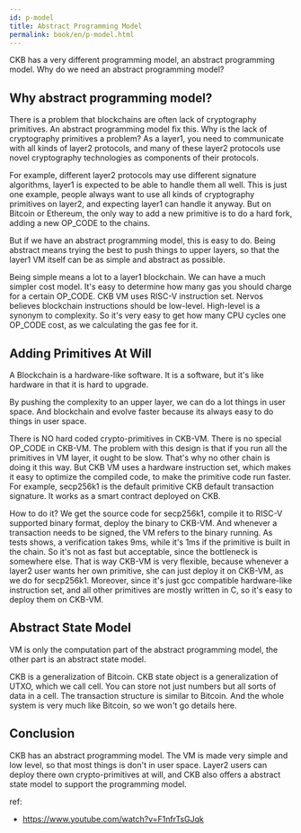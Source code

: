 ```yaml
---
id: p-model
title: Abstract Programming Model
permalink: book/en/p-model.html
---
```



CKB has a very different programming model, an abstract programming model. Why do we need an abstract programming model?

## Why abstract programming model?

There is a problem that blockchains are often lack of cryptography primitives. An abstract programming model fix this.
Why is the lack of cryptography primitives a problem? As a layer1, you need to communicate with all kinds of layer2 protocols, and many of these layer2 protocols use novel cryptography technologies as components of their protocols.

For example, different layer2 protocols may use different signature algorithms, layer1 is expected to be able to handle them all well. This is just one example, people always want to use all kinds of cryptography primitives on layer2, and expecting layer1 can handle it anyway. But on Bitcoin or Ethereum, the only way to add a new primitive is to do a hard fork, adding a new OP_CODE to the chains.

But if we have an abstract programming model, this is easy to do. Being abstract means trying the best to push things to upper layers, so that the layer1 VM itself can be as simple and abstract as possible. 

Being simple means a lot to a layer1 blockchain. We can have a much simpler cost model. It's easy to determine how many gas you should charge for a certain OP_CODE. CKB VM uses RISC-V instruction set. Nervos believes blockchain instructions should be low-level. High-level is a synonym to complexity. So it's very easy to get how many CPU cycles one OP_CODE cost, as we calculating the gas fee for it.

## Adding Primitives At Will

A Blockchain is a hardware-like software. It is a software, but it's like hardware in that it is hard to upgrade.

By pushing the complexity to an upper layer, we can do a lot things in user space. And blockchain and evolve faster because its always easy to do things in user space.

There is NO hard coded crypto-primitives in CKB-VM. There is no special OP_CODE in CKB-VM. The problem with this design is that if you run all the primitives in VM layer, it ought to be slow. That's why no other chain is doing it this way. But CKB VM uses a hardware instruction set, which makes it easy to optimize the compiled code, to make the primitive code run faster. For example, secp256k1 is the default primitive CKB default transaction signature. It works as a smart contract deployed on CKB.

How to do it? We get the source code for secp256k1, compile it to RISC-V supported binary format, deploy the binary to CKB-VM. And whenever a transaction needs to be signed, the VM refers to the binary running. As tests shows, a verification takes 9ms, while it's 1ms if the primitive is built in the chain. So it's not as fast but acceptable, since the bottleneck is somewhere else. That is way CKB-VM is very flexible, because whenever a layer2 user wants her own primitive, she can just deploy it on CKB-VM, as we do for secp256k1. Moreover, since it's just gcc compatible hardware-like instruction set, and all other primitives are mostly written in C, so it's easy to deploy them on CKB-VM. 

## Abstract State Model

VM is only the computation part of the abstract programming model, the other part is an abstract state model.

CKB is a generalization of Bitcoin. CKB state object is a generalization of UTXO, which we call cell. You can store not just numbers but all sorts of data in a cell. The transaction structure is similar to Bitcoin. And the whole system is very much like Bitcoin, so we won't go details here.

## Conclusion

CKB has an abstract programming model. The VM is made very simple and low level, so that most things is don't in user space. Layer2 users can deploy there own crypto-primitives at will, and CKB also offers a abstract state model to support the programming model.

ref:

- https://www.youtube.com/watch?v=F1nfrTsGJqk
